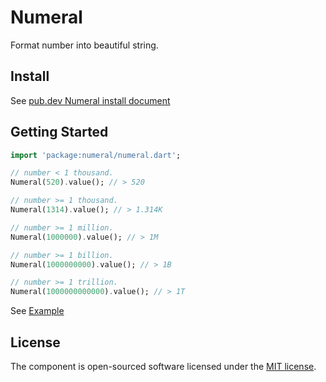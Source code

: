 # Numeral

Format number into beautiful string.

## Install

See [pub.dev Numeral install document](https://pub.dev/packages/numeral/install)

## Getting Started

```dart
import 'package:numeral/numeral.dart';

// number < 1 thousand.
Numeral(520).value(); // > 520

// number >= 1 thousand.
Numeral(1314).value(); // > 1.314K

// number >= 1 million.
Numeral(1000000).value(); // > 1M

// number >= 1 billion.
Numeral(1000000000).value(); // > 1B

// number >= 1 trillion.
Numeral(1000000000000).value(); // > 1T
```

See [Example](example)

## License

The component is open-sourced software licensed under the [MIT license](LICENSE).

